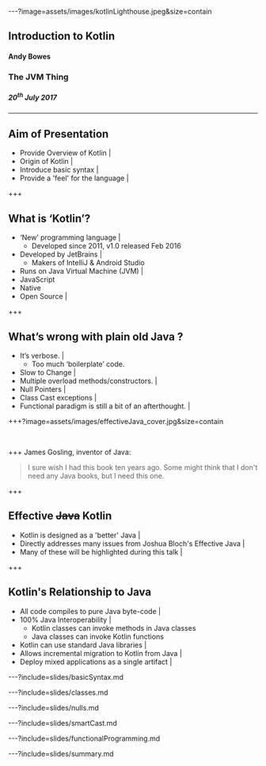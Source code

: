 ---?image=assets/images/kotlinLighthouse.jpeg&size=contain
## <span color="white">Introduction to Kotlin</span>
#### Andy Bowes
### The JVM Thing
##### 20<sup>th</sup> July 2017

---
## Aim of Presentation
- Provide Overview of Kotlin |
- Origin of Kotlin |
- Introduce basic syntax |
- Provide a 'feel' for the language |

+++
## What is ‘Kotlin’?
- ‘New’ programming language |
  - Developed since 2011, v1.0 released Feb 2016
- Developed by JetBrains |
  - Makers of IntelliJ & Android Studio
- Runs on Java Virtual Machine (JVM) |
 - JavaScript
 - Native
- Open Source |

+++
## What’s wrong with plain old Java ?
- It’s verbose. |
  * Too much ‘boilerplate’ code.
- Slow to Change |
- Multiple overload methods/constructors. |
- Null Pointers |
- Class Cast exceptions |
- Functional paradigm is still a bit of an afterthought. |

+++?image=assets/images/effectiveJava_cover.jpg&size=contain
<p><span>&nbsp;</span></p>

+++
James Gosling, inventor of Java:
> I sure wish I had this book ten years ago.
> Some might think that I don't need any Java books, but I need this one.

+++
## Effective ~~Java~~ Kotlin
- Kotlin is designed as a 'better' Java |
- Directly addresses many issues from Joshua Bloch's Effective Java |
- Many of these will be highlighted during this talk |

+++
## Kotlin's Relationship to Java
- All code compiles to pure Java byte-code |
- 100% Java Interoperability |
  - Kotlin classes can invoke methods in Java classes
  - Java classes can invoke Kotlin functions
- Kotlin can use standard Java libraries |
- Allows incremental migration to Kotlin from Java |
- Deploy mixed applications as a single artifact |

---?include=slides/basicSyntax.md

---?include=slides/classes.md

---?include=slides/nulls.md

---?include=slides/smartCast.md

---?include=slides/functionalProgramming.md

---?include=slides/summary.md
